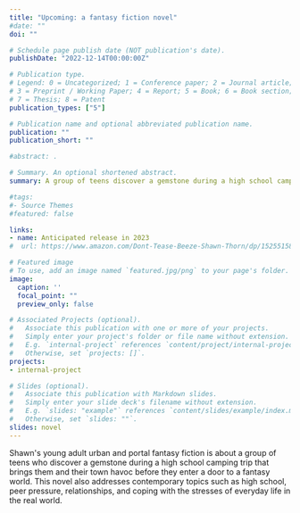 ```yaml
---
title: "Upcoming: a fantasy fiction novel"
#date: ""
doi: ""

# Schedule page publish date (NOT publication's date).
publishDate: "2022-12-14T00:00:00Z"

# Publication type.
# Legend: 0 = Uncategorized; 1 = Conference paper; 2 = Journal article;
# 3 = Preprint / Working Paper; 4 = Report; 5 = Book; 6 = Book section;
# 7 = Thesis; 8 = Patent
publication_types: ["5"]

# Publication name and optional abbreviated publication name.
publication: ""
publication_short: ""

#abstract: .

# Summary. An optional shortened abstract.
summary: A group of teens discover a gemstone during a high school camping trip that brings them and their town havoc before they enter a door to a fantasy world.

#tags:
#- Source Themes
#featured: false

links:
- name: Anticipated release in 2023
#  url: https://www.amazon.com/Dont-Tease-Beeze-Shawn-Thorn/dp/1525515888

# Featured image
# To use, add an image named `featured.jpg/png` to your page's folder. 
image:
  caption: ''
  focal_point: ""
  preview_only: false

# Associated Projects (optional).
#   Associate this publication with one or more of your projects.
#   Simply enter your project's folder or file name without extension.
#   E.g. `internal-project` references `content/project/internal-project/index.md`.
#   Otherwise, set `projects: []`.
projects:
- internal-project

# Slides (optional).
#   Associate this publication with Markdown slides.
#   Simply enter your slide deck's filename without extension.
#   E.g. `slides: "example"` references `content/slides/example/index.md`.
#   Otherwise, set `slides: ""`.
slides: novel
---
```


Shawn's young adult urban and portal fantasy fiction is about a group of teens who discover a gemstone during a high school camping trip that brings them and their town havoc before they enter a door to a fantasy world. This novel also addresses contemporary topics such as high school, peer pressure, relationships, and coping with the stresses of everyday life in the real world.